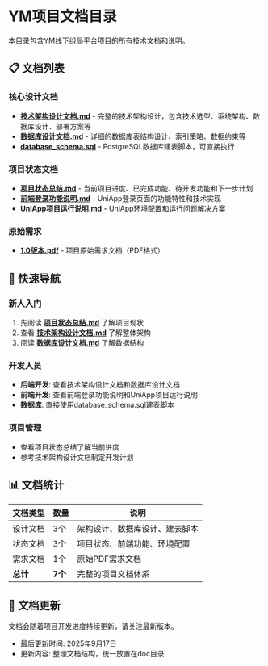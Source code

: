 # YM项目文档目录

本目录包含YM线下组局平台项目的所有技术文档和说明。

## 📋 文档列表

### 核心设计文档
- **[技术架构设计文档.md](技术架构设计文档.md)** - 完整的技术架构设计，包含技术选型、系统架构、数据库设计、部署方案等
- **[数据库设计文档.md](数据库设计文档.md)** - 详细的数据库表结构设计、索引策略、数据约束等
- **[database_schema.sql](database_schema.sql)** - PostgreSQL数据库建表脚本，可直接执行

### 项目状态文档
- **[项目状态总结.md](项目状态总结.md)** - 当前项目进度、已完成功能、待开发功能和下一步计划
- **[前端登录功能说明.md](前端登录功能说明.md)** - UniApp登录页面的功能特性和技术实现
- **[UniApp项目运行说明.md](UniApp项目运行说明.md)** - UniApp环境配置和运行问题解决方案

### 原始需求
- **[1.0版本.pdf](1.0版本.pdf)** - 项目原始需求文档（PDF格式）

## 🎯 快速导航

### 新人入门
1. 先阅读 **[项目状态总结.md](项目状态总结.md)** 了解项目现状
2. 查看 **[技术架构设计文档.md](技术架构设计文档.md)** 了解整体架构
3. 阅读 **[数据库设计文档.md](数据库设计文档.md)** 了解数据结构

### 开发人员
- **后端开发**: 查看技术架构设计文档和数据库设计文档
- **前端开发**: 查看前端登录功能说明和UniApp项目运行说明
- **数据库**: 直接使用database_schema.sql建表脚本

### 项目管理
- 查看项目状态总结了解当前进度
- 参考技术架构设计文档制定开发计划

## 📊 文档统计

| 文档类型 | 数量 | 说明 |
|---------|------|------|
| 设计文档 | 3个 | 架构设计、数据库设计、建表脚本 |
| 状态文档 | 3个 | 项目状态、前端功能、环境配置 |
| 需求文档 | 1个 | 原始PDF需求文档 |
| **总计** | **7个** | 完整的项目文档体系 |

## 🔄 文档更新

文档会随着项目开发进度持续更新，请关注最新版本。

- 最后更新时间: 2025年9月17日
- 更新内容: 整理文档结构，统一放置在doc目录


